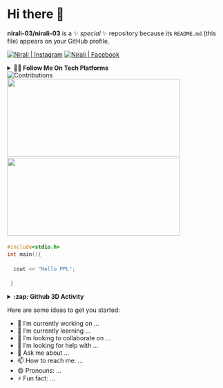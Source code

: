 # Hi there 👋

**nirali-03/nirali-03** is a ✨ _special_ ✨ repository because its `README.md` (this file) appears on your GitHub profile.

[<img alt="Nirali | Instagram"  src="https://img.shields.io/badge/_adhbutttt_-%23E4405F.svg?style=flate&logo=Instagram&logoColor=white" />][instagram]
[<img alt="Nirali | Facebook"  src="https://img.shields.io/badge/_adhbutttt_-%4267B2.svg?style=flate&logo=Facebook&logoColor=white" />][instagram]

<details>
  <summary> <b> 👨‍💻 Follow Me On Tech Platforms </b></summary>

[<img src="https://img.shields.io/badge/-Hackerrank-2EC866?style=for-the-badge&logo=HackerRank&logoColor=whiteg"/>][hackerrank]
[<img src="https://img.shields.io/badge/CodeChef-%23964B00.svg?style=for-the-badge&logo=CodeChef&logoColor=white"/>][codechef]
[<img src="https://img.shields.io/badge/LeetCode-000000?style=for-the-badge&logo=LeetCode&logoColor=#d16c06"/>][leetcode]
[<img src="https://img.shields.io/badge/-Askubuntu-FE7A16?style=for-the-badge&logo=ask-ubuntu&logoColor=white" alt="askubuntu"/>][askubuntu]
[<img src="https://img.shields.io/badge/-Qwicklabs-F9DC3e?style=for-the-badge&logo=qwiklabs&logoColor=white" alt="qwicklabs"/>][qwicklabs]
[<img src="https://img.shields.io/badge/-Devfolio-0078D7?style=for-the-badge&logo=devfolio&logoColor=white" alt="devfolio"/>][devfolio]

</details>

<img alt="Contributions" src="https://github-readme-stats.vercel.app/api?username=nirali-03&show_icons=true" width="400px" height="180px" >

<img src ="https://github-readme-streak-stats.herokuapp.com?user=nirali-03&theme=vision-friendly-dark&hide_border=true" width="400px" height="180px">

<img src="https://activity-graph.herokuapp.com/graph?username=nirali-03&bg_color=000000&line=ffb812&area=true&color=8135fc&hide_border=true&hide_title=true" width="400px" height="180px">

```cpp
#include<stdio.h>
int main(){

  cout << "Hello PPL";
  
 }


```

<details>
<summary> <b> :zap: Github 3D Activity </b></summary>

![](./profile-3d-contrib/profile-night-view.svg)
  
</details>

Here are some ideas to get you started:

- 🔭 I’m currently working on ...
- 🌱 I’m currently learning ...
- 👯 I’m looking to collaborate on ...
- 🤔 I’m looking for help with ...
- 💬 Ask me about ...
- 📫 How to reach me: ...
- 😄 Pronouns: ...
- ⚡ Fun fact: ...

[instagram]: https://www.instagram.com/_adbhuttttt_/
[askubuntu]: https://askubuntu.com/users/1357742/vashishth-patel
[codechef]: https://www.codechef.com/users/vashishth48
[hackerrank]: https://www.hackerrank.com/vashishthchaudh1
[github]: https://www.github.com/vasu-1
[qwicklabs]: https://www.cloudskillsboost.google/public_profiles/bf321214-af50-491e-a010-8fed8cb3d177
[devfolio]: https://devfolio.co/@vashisht
[leetcode]: https://leetcode.com/vashishthchaudhary48/
